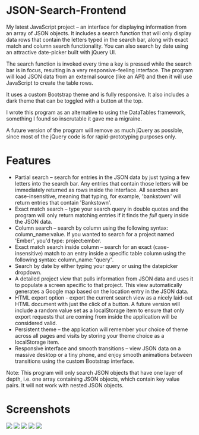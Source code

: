 # JSON-Search-Frontend
My latest JavaScript project – an interface for displaying information from an array of JSON objects. It includes a search function that will only display data rows that contain the letters typed in the search bar, along with exact match and column search functionality. You can also search by date using an attractive date-picker built with jQuery UI.

The search function is invoked every time a key is pressed while the search bar is in focus, resulting in a very responsive-feeling interface. The program will load JSON data from an external source (like an API) and then it will use JavaScript to create the table rows.

It uses a custom Bootstrap theme and is fully responsive. It also includes a dark theme that can be toggled with a button at the top.

I wrote this program as an alternative to using the DataTables framework, something I found so inscrutable it gave me a migraine.

A future version of the program will remove as much jQuery as possible, since most of the jQuery code is for rapid-prototyping purposes only.

# Features

- Partial search – search for entries in the JSON data by just typing a few letters into the search bar. Any entries that contain those letters will be immediately returned as rows inside the interface. All searches are case-insensitive, meaning that typing, for example, 'bankstown' will return entries that contain 'Bankstown'.
- Exact match search – type your search query in double quotes and the program will only return matching entries if it finds the *full* query inside the JSON data.
- Column search – search by column using the following syntax: column_name:value. If you wanted to search for a project named 'Ember', you'd type: project:ember.
- Exact match search inside column – search for an exact (case-insensitive) match to an entry inside a specific table column using the following syntax: column_name:"query".
- Search by date by either typing your query or using the datepicker dropdown.
- A detailed project view that pulls information from JSON data and uses it to populate a screen specific to that project. This view automatically generates a Google map based on the location entry in the JSON data.
- HTML export option - export the current search view as a nicely laid-out HTML document with just the click of a button. A future version will include a random value set as a localStorage item to ensure that only export requests that are coming from inside the application will be considered valid.
- Persistent theme – the application will remember your choice of theme across all pages and visits by storing your theme choice as a localStorage item.
- Responsive interface and smooth transitions – view JSON data on a massive desktop or a tiny phone, and enjoy smooth animations between transitions using the custom Bootstrap interface.

Note: This program will only search JSON objects that have one layer of depth, i.e. one array containing JSON objects, which contain key value pairs. It will not work with nested JSON objects.

# Screenshots

<img src="https://github.com/jm11116/JSON-Search-Frontend/blob/main/screenshots/unfiltered_view.png" style="max-width:650px"/>
<img src="https://github.com/jm11116/JSON-Search-Frontend/blob/main/screenshots/datepicker.png" style="max-width:650px"/>
<img src="https://github.com/jm11116/JSON-Search-Frontend/blob/main/screenshots/project_view_light.png" style="max-width:650px"/>
<img src="https://github.com/jm11116/JSON-Search-Frontend/blob/main/screenshots/project_view_dark.png" style="max-width:650px"/>
<img src="https://github.com/jm11116/JSON-Search-Frontend/blob/main/screenshots/mobile_view.png" style="max-width:100px"/>
